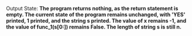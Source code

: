 Output State: **The program returns nothing, as the return statement is empty. The current state of the program remains unchanged, with 'YES' printed, 1 printed, and the string s printed. The value of x remains -1, and the value of func_1(s[0:]) remains False. The length of string s is still n.**